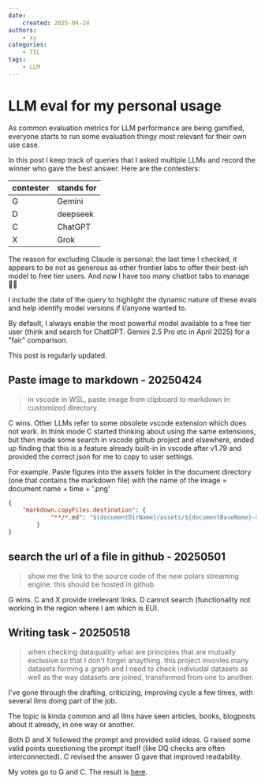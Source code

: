 ```yaml
---
date:
    created: 2025-04-24
authors:
    - xy
categories:
    - TIL
tags:
    - LLM
---
```



# LLM eval for my personal usage 
<!-- more -->

As common evaluation metrics for LLM performance are being gamified, everyone starts to run some evaluation thingy most relevant for their own use case.

In this post I keep track of queries that I asked multiple LLMs and record the winner who gave the best answer. 
Here are the contesters: 

| contester | stands for |
|--------------|------------|
| G           | Gemini     |
| D            | deepseek   |
| C            | ChatGPT    |
| X           | Grok       |

The reason for excluding Claude is personal: the last time I checked, it appears to be not as generous as other frontier labs to offer their best-ish model to free tier users. And now I have too many chatbot tabs to manage :man_shrugging:

I include the date of the query to highlight the dynamic nature of these evals and help identify model versions if I/anyone wanted to. 



By default, I always enable the most powerful model available  to a free tier user (think and search for ChatGPT. Gemini 2.5 Pro etc in April 2025) for a "fair" comparison.



This post is regularly updated. 



## Paste image to markdown - 20250424

> in vscode in WSL, paste image from clipboard to markdown in customized directory.

C  wins. Other LLMs refer to some obsolete vscode extension which does not work. In think mode C started thinking about using the same extensions, but then made some search in vscode github project and elsewhere,  ended up finding  that this is a feature already built-in in vscode after v1.79 and provided the correct json for me to copy to user settings.   

For example. Paste figures into the assets folder in the document directory (one that contains the markdown file) with the name of the image = 
document name + time + '.png'

```json
{
    "markdown.copyFiles.destination": {
            "**/*.md": "${documentDirName}/assets/${documentBaseName}-${unixTime}.${fileExtName}"
        }
}
```


## search the url of a file in github - 20250501

> show me the link to the source code of the new polars streaming engine. this should be hosted in github

G wins. C and X provide irrelevant links. D cannot search (functionality not working in the region where I am which is EU). 


## Writing task - 20250518

> when checking dataquality what are principles that are mutually exclusive so that I don't forget anaything. this project invovles many datasets forming a graph and I need to check indiviudal datasets as well as the way datasets are joined, transformed from one to another.

I've gone through the drafting, criticizing, improving cycle a few times, with several llms doing part of the job. 

The topic is kinda common and all llms have seen articles, books, blogposts about it already, in one way or another. 

Both D and X followed the prompt and provided solid ideas. G raised some valid points questioning the prompt itself (like DQ checks are often interconnected). C revised the answer G gave that improved readability. 

My votes go to G and C. The result is [here](2025-05-14-dq.md).


